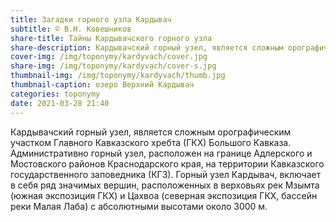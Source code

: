 ```yaml
---
title: Загадки горного узла Кардывач
subtitle: © В.Н. Ковешников
share-title: Тайны Кардывачского горного узла
share-description: Кардывачский горный узел, является сложным орографическим участком Главного Кавказского хребта Большого Кавказа.
cover-img: /img/toponymy/kardyvach/cover.jpg
share-img: /img/toponymy/kardyvach/cover-s.jpg
thumbnail-img: /img/toponymy/kardyvach/thumb.jpg
thumbnail-caption: озеро Верхний Кардывач
categories: toponymy
date: 2021-03-28 21:40
---
```

Кардывачский горный узел, является сложным орографическим участком Главного Кавказского хребта (ГКХ) Большого Кавказа. Административно горный узел, расположен на границе Адлерского и Мостовского районов Краснодарского края, на территории Кавказского государственного заповедника (КГЗ). Горный узел Кардывач, включает в себя ряд значимых вершин, расположенных в верховьях рек Мзымта (южная экспозиция ГКХ) и Цахвоа (северная экспозиция ГКХ, бассейн реки Малая Лаба) с абсолютными высотами около 3000 м.
